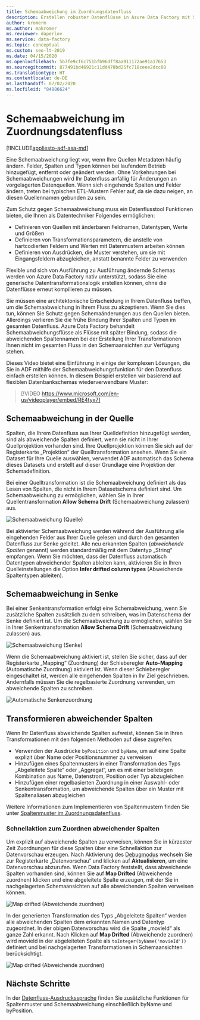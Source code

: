 ```yaml
---
title: Schemaabweichung im Zuordnungsdatenfluss
description: Erstellen robuster Datenflüsse in Azure Data Factory mit Schemaabweichung
author: kromerm
ms.author: makromer
ms.reviewer: daperlov
ms.service: data-factory
ms.topic: conceptual
ms.custom: seo-lt-2019
ms.date: 04/15/2020
ms.openlocfilehash: 5b7fe9cf6c751bfb96dff8aa911172ae91a17653
ms.sourcegitcommit: 877491bd46921c11dd478bd25fc718ceee2dcc08
ms.translationtype: HT
ms.contentlocale: de-DE
ms.lasthandoff: 07/02/2020
ms.locfileid: "84886624"
---
```

# <a name="schema-drift-in-mapping-data-flow"></a>Schemaabweichung im Zuordnungsdatenfluss

[!INCLUDE[appliesto-adf-asa-md](includes/appliesto-adf-asa-md.md)]

Eine Schemaabweichung liegt vor, wenn Ihre Quellen Metadaten häufig ändern. Felder, Spalten und Typen können bei laufendem Betrieb hinzugefügt, entfernt oder geändert werden. Ohne Vorkehrungen bei Schemaabweichungen wird Ihr Datenfluss anfällig für Änderungen an vorgelagerten Datenquellen. Wenn sich eingehende Spalten und Felder ändern, treten bei typischen ETL-Mustern Fehler auf, da sie dazu neigen, an diesen Quellennamen gebunden zu sein.

Zum Schutz gegen Schemaabweichung muss ein Datenflusstool Funktionen bieten, die Ihnen als Datentechniker Folgendes ermöglichen:

* Definieren von Quellen mit änderbaren Feldnamen, Datentypen, Werte und Größen
* Definieren von Transformationsparametern, die anstelle von hartcodierten Feldern und Werten mit Datenmustern arbeiten können
* Definieren von Ausdrücken, die Muster verstehen, um sie mit Eingangsfeldern abzugleichen, anstatt benannte Felder zu verwenden

Flexible und sich von Ausführung zu Ausführung ändernde Schemas werden von Azure Data Factory nativ unterstützt, sodass Sie eine generische Datentransformationslogik erstellen können, ohne die Datenflüsse erneut kompilieren zu müssen.

Sie müssen eine architektonische Entscheidung in Ihrem Datenfluss treffen, um die Schemaabweichung in Ihrem Fluss zu akzeptieren. Wenn Sie dies tun, können Sie Schutz gegen Schemaänderungen aus den Quellen bieten. Allerdings verlieren Sie die frühe Bindung Ihrer Spalten und Typen im gesamten Datenfluss. Azure Data Factory behandelt Schemaabweichungsflüsse als Flüsse mit später Bindung, sodass die abweichenden Spaltennamen bei der Erstellung Ihrer Transformationen Ihnen nicht im gesamten Fluss in den Schemaansichten zur Verfügung stehen.

Dieses Video bietet eine Einführung in einige der komplexen Lösungen, die Sie in ADF mithilfe der Schemaabweichungsfunktion für den Datenfluss einfach erstellen können. In diesem Beispiel erstellen wir basierend auf flexiblen Datenbankschemas wiederverwendbare Muster:

> [!VIDEO https://www.microsoft.com/en-us/videoplayer/embed/RE4tyx7]

## <a name="schema-drift-in-source"></a>Schemaabweichung in der Quelle

Spalten, die Ihrem Datenfluss aus Ihrer Quelldefinition hinzugefügt werden, sind als abweichende Spalten definiert, wenn sie nicht in Ihrer Quellprojektion vorhanden sind. Ihre Quellprojektion können Sie sich auf der Registerkarte „Projektion“ der Quelltransformation ansehen. Wenn Sie ein Dataset für Ihre Quelle auswählen, verwendet ADF automatisch das Schema dieses Datasets und erstellt auf dieser Grundlage eine Projektion der Schemadefinition.

Bei einer Quelltransformation ist die Schemaabweichung definiert als das Lesen von Spalten, die nicht in Ihrem Datasetschema definiert sind. Um Schemaabweichung zu ermöglichen, wählen Sie in Ihrer Quellentransformation **Allow Schema Drift** (Schemaabweichung zulassen) aus.

![Schemaabweichung (Quelle)](media/data-flow/schemadrift001.png "Schemaabweichung (Quelle)")

Bei aktivierter Schemaabweichung werden während der Ausführung alle eingehenden Felder aus Ihrer Quelle gelesen und durch den gesamten Datenfluss zur Senke geleitet. Alle neu erkannten Spalten (*abweichende Spalten* genannt) werden standardmäßig mit dem Datentyp „String“ empfangen. Wenn Sie möchten, dass der Datenfluss automatisch Datentypen abweichender Spalten ableiten kann, aktivieren Sie in Ihren Quelleinstellungen die Option **Infer drifted column types** (Abweichende Spaltentypen ableiten).

## <a name="schema-drift-in-sink"></a>Schemaabweichung in Senke

Bei einer Senkentransformation erfolgt eine Schemabweichung, wenn Sie zusätzliche Spalten zusätzlich zu dem schreiben, was im Datenschema der Senke definiert ist. Um die Schemaabweichung zu ermöglichen, wählen Sie in Ihrer Senkentransformation **Allow Schema Drift** (Schemaabweichung zulassen) aus.

![Schemaabweichung (Senke)](media/data-flow/schemadrift002.png "Schemaabweichung (Senke)")

Wenn die Schemaabweichung aktiviert ist, stellen Sie sicher, dass auf der Registerkarte „Mapping“ (Zuordnung) der Schieberegler **Auto-Mapping** (Automatische Zuordnung) aktiviert ist. Wenn dieser Schieberegler eingeschaltet ist, werden alle eingehenden Spalten in Ihr Ziel geschrieben. Andernfalls müssen Sie die regelbasierte Zuordnung verwenden, um abweichende Spalten zu schreiben.

![Automatische Senkenzuordnung](media/data-flow/automap.png "Automatische Senkenzuordnung")

## <a name="transforming-drifted-columns"></a>Transformieren abweichender Spalten

Wenn Ihr Datenfluss abweichende Spalten aufweist, können Sie in Ihren Transformationen mit den folgenden Methoden auf diese zugreifen:

* Verwenden der Ausdrücke `byPosition` und `byName`, um auf eine Spalte explizit über Name oder Positionsnummer zu verweisen
* Hinzufügen eines Spaltenmusters in einer Transformation des Typs „Abgeleitete Spalte“ oder „Aggregat“, um es mit einer beliebigen Kombination aus Name, Datenstrom, Position oder Typ abzugleichen
* Hinzufügen einer regelbasierten Zuordnung in einer Auswahl- oder Senkentransformation, um abweichende Spalten über ein Muster mit Spaltenaliasen abzugleichen

Weitere Informationen zum Implementieren von Spaltenmustern finden Sie unter [Spaltenmuster im Zuordnungsdatenfluss](concepts-data-flow-column-pattern.md).

### <a name="map-drifted-columns-quick-action"></a>Schnellaktion zum Zuordnen abweichender Spalten

Um explizit auf abweichende Spalten zu verweisen, können Sie in kürzester Zeit Zuordnungen für diese Spalten über eine Schnellaktion zur Datenvorschau erzeugen. Nach Aktivierung des [Debugmodus](concepts-data-flow-debug-mode.md) wechseln Sie zur Registerkarte „Datenvorschau“ und klicken auf **Aktualisieren**, um eine Datenvorschau abzurufen. Wenn Data Factory feststellt, dass abweichende Spalten vorhanden sind, können Sie auf **Map Drifted** (Abweichende zuordnen) klicken und eine abgeleitete Spalte erzeugen, mit der Sie in nachgelagerten Schemaansichten auf alle abweichenden Spalten verweisen können.

![Map drifted](media/data-flow/mapdrifted1.png "Map drifted (Abweichende zuordnen)") (Abweichende zuordnen)

In der generierten Transformation des Typs „Abgeleitete Spalten“ werden alle abweichenden Spalten dem erkannten Namen und Datentyp zugeordnet. In der obigen Datenvorschau wird die Spalte „movieId“ als ganze Zahl erkannt. Nach Klicken auf **Map Drifted** (Abweichende zuordnen) wird movieId in der abgeleiteten Spalte als `toInteger(byName('movieId'))` definiert und bei nachgelagerten Transformationen in Schemaansichten berücksichtigt.

![Map drifted](media/data-flow/mapdrifted2.png "Map drifted (Abweichende zuordnen)") (Abweichende zuordnen)

## <a name="next-steps"></a>Nächste Schritte
In der [Datenfluss-Ausdruckssprache](data-flow-expression-functions.md) finden Sie zusätzliche Funktionen für Spaltenmuster und Schemaabweichung einschließlich byName und byPosition.
